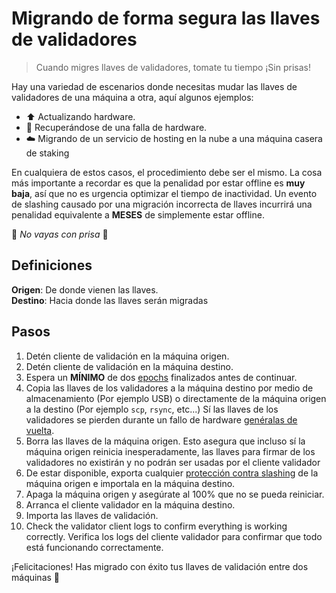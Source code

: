 # Migrando de forma segura las llaves de validadores

> Cuando migres llaves de validadores, tomate tu tiempo ¡Sin prisas!

Hay una variedad de escenarios donde necesitas mudar las llaves de validadores de una máquina a otra, aquí algunos ejemplos:

* ⬆️ Actualizando hardware.
* 🔧 Recuperándose de una falla de hardware.
* ☁️ Migrando de un servicio de hosting en la nube a una máquina casera de staking

En cualquiera de estos casos, el procedimiento debe ser el mismo. La cosa más importante a recordar es que la penalidad por estar offline es **muy baja**, así que no es urgencia optimizar el tiempo de inactividad. Un evento de slashing causado por una migración incorrecta de llaves incurrirá una penalidad equivalente a **MESES** de simplemente estar offline.

🚨 _No vayas con prisa_ 🚨

## Definiciones

**Origen**: De donde vienen las llaves.\
**Destino**: Hacia donde las llaves serán migradas

## Pasos

1. Detén cliente de validación en la máquina origen.
2. Detén cliente de validación en la máquina destino.
3. Espera un **MÍNIMO** de dos [epochs](/es/staking-glossary#epoch) finalizados antes de continuar.
4. Copia las llaves de los validadores a la máquina destino por medio de almacenamiento (Por ejemplo USB) o directamente de la máquina origen a la destino (Por ejemplo `scp`, `rsync`, etc...) Sí las llaves de los validadores se pierden durante un fallo de hardware [genéralas de vuelta](/es/validator-keys/secure-key-generation).
5. Borra las llaves de la máquina origen. Esto asegura que incluso sí la máquina origen reinicia inesperadamente, las llaves para firmar de los validadores no existirán y no podrán ser usadas por el cliente validador
6. De estar disponible, exporta cualquier [protección contra slashing](/es/validator-keys/slashing-protection) de la máquina origen e importala en la máquina destino.
7. Apaga la máquina origen y asegúrate al 100% que no se pueda reiniciar.
8. Arranca el cliente validador en la máquina destino.
9. Importa las llaves de validación.
10. Check the validator client logs to confirm everything is working correctly. Verifica los logs del cliente validador para confirmar que todo está funcionando correctamente.

¡Felicitaciones! Has migrado con éxito tus llaves de validación entre dos máquinas 🥳
